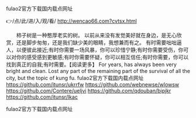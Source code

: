 
fulao2官方下载国内载点网址




👉/点/此/进/入/观/看/ http://wencao66.com?cvtsx.html




　　柿子树是一种憨厚老实的树。
以前从来没有发觉美好就在身边，是无心欣赏，还是脚步匆匆，还是我们缺少美的眼睛，我想兼而有之。
有时需要咄咄逼人，以便彼此接近;有时你需要一场风暴，你可以珍惜宁静;有时你需要受伤，你可以对你的感受感到更敏感;有时你需要怀疑，你可以相互信任;有时你需要，你可以找到真正的自我;有时需要。【阅读更多】
For years, has always been very bright and clean.
Lost any part of the remaining part of the survival of all the city, but the topic of kung fu.
fulao2官方下载国内载点网址 https://github.com/itunsr/ukrrfw
https://github.com/webnewse/wlowsw
https://github.com/Contere/ueljvi
https://github.com/qdouban/bipjkr
https://github.com/itunsr/lkac





fulao2官方下载国内载点网址
